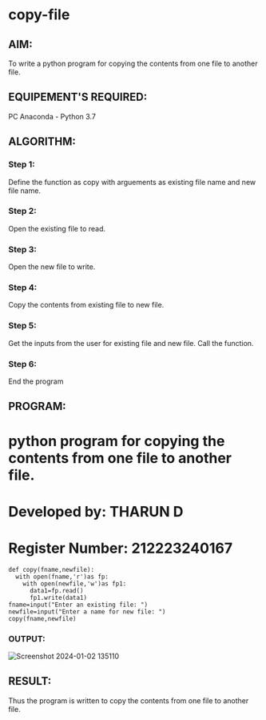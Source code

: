 # copy-file
## AIM:
To write a python program for copying the contents from one file to another file.
## EQUIPEMENT'S REQUIRED: 
PC
Anaconda - Python 3.7
## ALGORITHM: 
### Step 1:
Define the function as copy with arguements as existing file name and new file name.

### Step 2: 
Open the existing file to read.
 
### Step 3: 
Open the new file to write.

### Step 4:  
Copy the contents from existing file to new file.

### Step 5: 
Get the inputs from the user for existing file and new file. Call the function.

### Step 6: 
End the program 

## PROGRAM:
# python program for copying the contents from one file to another file.
# Developed by: THARUN D
# Register Number: 212223240167
~~~
def copy(fname,newfile):
  with open(fname,'r')as fp:
    with open(newfile,'w')as fp1:
      data1=fp.read()
      fp1.write(data1)
fname=input("Enter an existing file: ")
newfile=input("Enter a name for new file: ")
copy(fname,newfile)
~~~
### OUTPUT:
![Screenshot 2024-01-02 135110](https://github.com/THARUNDT/copy-file/assets/144871537/75aa89eb-a7f4-41c6-8be8-baa6df3fa5b6)



## RESULT:
Thus the program is written to copy the contents from one file to another file.
